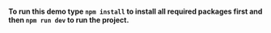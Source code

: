 #### To run this demo type `npm install` to install all required packages first and then `npm run dev` to run the project.
